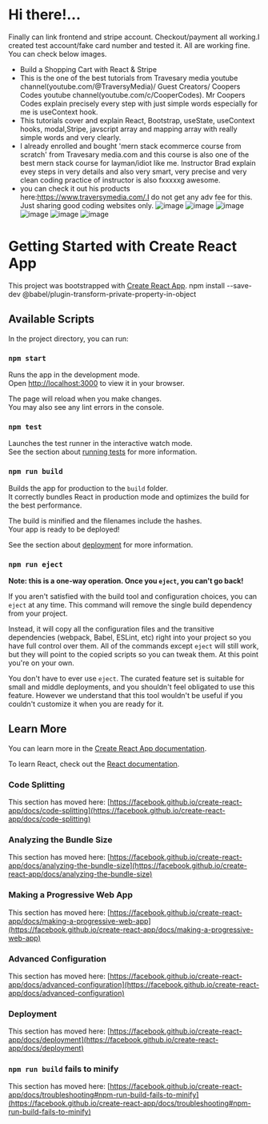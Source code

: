 # Hi there!...
   Finally can link frontend and stripe account. Checkout/payment all working.I created test account/fake card number and tested it. All are working fine.
   You can check below images.
-  Build a Shopping Cart with React & Stripe  
-  This is the one of the best tutorials from Travesary media youtube channel(youtube.com/@TraversyMedia)/ Guest Creators/ 
    Coopers Codes youtube channel(youtube.com/c/CooperCodes). Mr Coopers Codes explain precisely every step with just simple words especially for me is useContext hook.
-  This tutorials cover and explain React, Bootstrap, useState, useContext hooks, modal,Stripe, javscript array and
   mapping array with really simple words and very clearly. 
-  I already enrolled and bought 'mern stack ecommerce course from scratch' from Travesary media.com and this course is also one of the best mern stack course 
   for layman/idiot like me. Instructor Brad explain evey steps in very details and also very smart, very precise and very clean coding practice of instructor is 
   also fxxxxxg awesome.
-  you can check it out his products here:https://www.traversymedia.com/.I do not get any adv fee for this. Just sharing good coding websites only.
![image](https://github.com/Thein-Naing/estore-stripe/assets/117463446/042956dc-6f62-4531-af5c-bf6bf8a53589)
![image](https://github.com/Thein-Naing/estore-stripe/assets/117463446/ce60e83d-7c1a-49f1-985e-8635c8bf9f46)
![image](https://github.com/Thein-Naing/estore-stripe/assets/117463446/43d6579c-5eef-4d5d-a6ca-14dab128100f)
![image](https://github.com/Thein-Naing/estore-stripe/assets/117463446/ce525ea4-4627-435e-95fa-a6dc70747503)
![image](https://github.com/Thein-Naing/estore-stripe/assets/117463446/a1b89627-88d2-46f0-bc88-fa2c1320c1e9)
![image](https://github.com/Thein-Naing/estore-stripe/assets/117463446/e9a615ce-8903-4b4e-a5ec-4e7c16c84e62)









# Getting Started with Create React App

This project was bootstrapped with [Create React App](https://github.com/facebook/create-react-app).
npm install --save-dev @babel/plugin-transform-private-property-in-object

## Available Scripts

In the project directory, you can run:

### `npm start`

Runs the app in the development mode.\
Open [http://localhost:3000](http://localhost:3000) to view it in your browser.

The page will reload when you make changes.\
You may also see any lint errors in the console.

### `npm test`

Launches the test runner in the interactive watch mode.\
See the section about [running tests](https://facebook.github.io/create-react-app/docs/running-tests) for more information.

### `npm run build`

Builds the app for production to the `build` folder.\
It correctly bundles React in production mode and optimizes the build for the best performance.

The build is minified and the filenames include the hashes.\
Your app is ready to be deployed!

See the section about [deployment](https://facebook.github.io/create-react-app/docs/deployment) for more information.

### `npm run eject`

**Note: this is a one-way operation. Once you `eject`, you can't go back!**

If you aren't satisfied with the build tool and configuration choices, you can `eject` at any time. This command will remove the single build dependency from your project.

Instead, it will copy all the configuration files and the transitive dependencies (webpack, Babel, ESLint, etc) right into your project so you have full control over them. All of the commands except `eject` will still work, but they will point to the copied scripts so you can tweak them. At this point you're on your own.

You don't have to ever use `eject`. The curated feature set is suitable for small and middle deployments, and you shouldn't feel obligated to use this feature. However we understand that this tool wouldn't be useful if you couldn't customize it when you are ready for it.

## Learn More

You can learn more in the [Create React App documentation](https://facebook.github.io/create-react-app/docs/getting-started).

To learn React, check out the [React documentation](https://reactjs.org/).

### Code Splitting

This section has moved here: [https://facebook.github.io/create-react-app/docs/code-splitting](https://facebook.github.io/create-react-app/docs/code-splitting)

### Analyzing the Bundle Size

This section has moved here: [https://facebook.github.io/create-react-app/docs/analyzing-the-bundle-size](https://facebook.github.io/create-react-app/docs/analyzing-the-bundle-size)

### Making a Progressive Web App

This section has moved here: [https://facebook.github.io/create-react-app/docs/making-a-progressive-web-app](https://facebook.github.io/create-react-app/docs/making-a-progressive-web-app)

### Advanced Configuration

This section has moved here: [https://facebook.github.io/create-react-app/docs/advanced-configuration](https://facebook.github.io/create-react-app/docs/advanced-configuration)

### Deployment

This section has moved here: [https://facebook.github.io/create-react-app/docs/deployment](https://facebook.github.io/create-react-app/docs/deployment)

### `npm run build` fails to minify

This section has moved here: [https://facebook.github.io/create-react-app/docs/troubleshooting#npm-run-build-fails-to-minify](https://facebook.github.io/create-react-app/docs/troubleshooting#npm-run-build-fails-to-minify)
